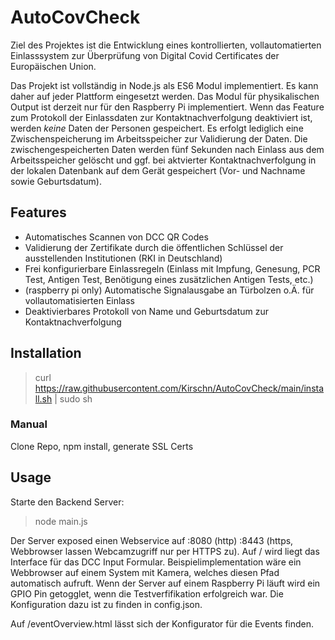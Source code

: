 # AutoCovCheck

Ziel des Projektes ist die Entwicklung eines kontrollierten, vollautomatierten Einlasssystem zur Überprüfung von Digital Covid Certificates der Europäischen Union.

Das Projekt ist vollständig in Node.js als ES6 Modul implementiert. Es kann daher auf jeder Plattform eingesetzt werden. Das Modul für physikalischen Output ist derzeit nur für den Raspberry Pi implementiert. Wenn das Feature zum Protokoll der Einlassdaten zur Kontaktnachverfolgung deaktiviert ist, werden *keine* Daten der Personen gespeichert. Es erfolgt lediglich eine Zwischenspeicherung im Arbeitsspeicher zur Validierung der Daten. Die zwischengespeicherten Daten werden fünf Sekunden nach Einlass aus dem Arbeitsspeicher gelöscht und ggf. bei aktvierter Kontaktnachverfolgung in der lokalen Datenbank auf dem Gerät gespeichert (Vor- und Nachname sowie Geburtsdatum).

## Features
 - Automatisches Scannen von DCC QR Codes
 - Validierung der Zertifikate durch die öffentlichen Schlüssel der ausstellenden Institutionen (RKI in Deutschland)
 - Frei konfigurierbare Einlassregeln (Einlass mit Impfung, Genesung, PCR Test, Antigen Test, Benötigung eines zusätzlichen Antigen Tests, etc.)
 - (raspberry pi only) Automatische Signalausgabe an Türbolzen o.Ä. für vollautomatisierten Einlass
 - Deaktivierbares Protokoll von Name und Geburtsdatum zur Kontaktnachverfolgung

## Installation

> curl https://raw.githubusercontent.com/Kirschn/AutoCovCheck/main/install.sh | sudo sh

### Manual

Clone Repo, npm install, generate SSL Certs

## Usage

Starte den Backend Server:

> node main.js

Der Server exposed einen Webservice auf :8080 (http) :8443 (https, Webbrowser lassen Webcamzugriff nur per HTTPS zu). Auf / wird liegt das Interface für das DCC Input Formular. Beispielimplementation wäre ein Webbrowser auf einem System mit Kamera, welches diesen Pfad automatisch aufruft. Wenn der Server auf einem Raspberry Pi läuft wird ein GPIO Pin getogglet, wenn die Testverfifikation erfolgreich war. Die Konfiguration dazu ist zu finden in config.json. 

Auf /eventOverview.html lässt sich der Konfigurator für die Events finden.
